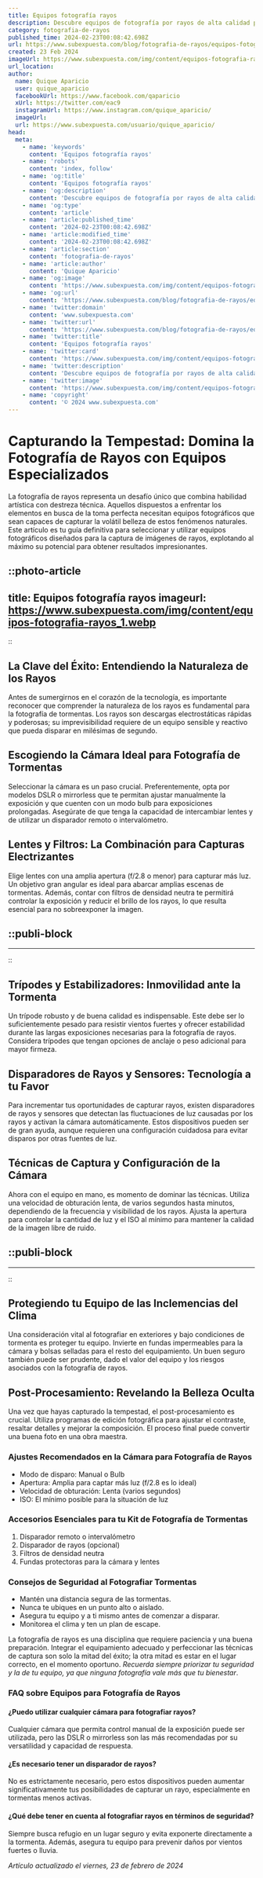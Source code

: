 ```yaml
---
title: Equipos fotografía rayos
description: Descubre equipos de fotografía por rayos de alta calidad para capturar imágenes detalladas. Soluciones profesionales para resultados impresionantes.
category: fotografia-de-rayos
published_time: 2024-02-23T00:08:42.698Z
url: https://www.subexpuesta.com/blog/fotografia-de-rayos/equipos-fotografia-rayos
created: 23 Feb 2024
imageUrl: https://www.subexpuesta.com/img/content/equipos-fotografia-rayos_1.webp
url_location:
author:
  name: Quique Aparicio
  user: quique_aparicio
  facebookUrl: https://www.facebook.com/qaparicio
  xUrl: https://twitter.com/eac9
  instagramUrl: https://www.instagram.com/quique_aparicio/
  imageUrl: 
  url: https://www.subexpuesta.com/usuario/quique_aparicio/
head:
  meta:
    - name: 'keywords'
      content: 'Equipos fotografía rayos'
    - name: 'robots'
      content: 'index, follow'
    - name: 'og:title'
      content: 'Equipos fotografía rayos'
    - name: 'og:description'
      content: 'Descubre equipos de fotografía por rayos de alta calidad para capturar imágenes detalladas. Soluciones profesionales para resultados impresionantes.'
    - name: 'og:type'
      content: 'article'
    - name: 'article:published_time'
      content: '2024-02-23T00:08:42.698Z'
    - name: 'article:modified_time'
      content: '2024-02-23T00:08:42.698Z'
    - name: 'article:section'
      content: 'fotografia-de-rayos'
    - name: 'article:author'
      content: 'Quique Aparicio'
    - name: 'og:image'
      content: 'https://www.subexpuesta.com/img/content/equipos-fotografia-rayos_1.webp'
    - name: 'og:url'
      content: 'https://www.subexpuesta.com/blog/fotografia-de-rayos/equipos-fotografia-rayos'
    - name: 'twitter:domain'
      content: 'www.subexpuesta.com'
    - name: 'twitter:url'
      content: 'https://www.subexpuesta.com/blog/fotografia-de-rayos/equipos-fotografia-rayos'
    - name: 'twitter:title'
      content: 'Equipos fotografía rayos'
    - name: 'twitter:card'
      content: 'https://www.subexpuesta.com/img/content/equipos-fotografia-rayos_1.webp'
    - name: 'twitter:description'
      content: 'Descubre equipos de fotografía por rayos de alta calidad para capturar imágenes detalladas. Soluciones profesionales para resultados impresionantes.'
    - name: 'twitter:image'
      content: 'https://www.subexpuesta.com/img/content/equipos-fotografia-rayos_1.webp'
    - name: 'copyright'
      content: '© 2024 www.subexpuesta.com'
---
```

# Capturando la Tempestad: Domina la Fotografía de Rayos con Equipos Especializados

La fotografía de rayos representa un desafío único que combina habilidad artística con destreza técnica. Aquellos dispuestos a enfrentar los elementos en busca de la toma perfecta necesitan equipos fotográficos que sean capaces de capturar la volátil belleza de estos fenómenos naturales. Este artículo es tu guía definitiva para seleccionar y utilizar equipos fotográficos diseñados para la captura de imágenes de rayos, explotando al máximo su potencial para obtener resultados impresionantes.


::photo-article
---
title: Equipos fotografía rayos
imageurl: https://www.subexpuesta.com/img/content/equipos-fotografia-rayos_1.webp
---
::


## La Clave del Éxito: Entendiendo la Naturaleza de los Rayos

Antes de sumergirnos en el corazón de la tecnología, es importante reconocer que comprender la naturaleza de los rayos es fundamental para la fotografía de tormentas. Los rayos son descargas electrostáticas rápidas y poderosas; su imprevisibilidad requiere de un equipo sensible y reactivo que pueda disparar en milésimas de segundo.

## Escogiendo la Cámara Ideal para Fotografía de Tormentas

Seleccionar la cámara es un paso crucial. Preferentemente, opta por modelos DSLR o mirrorless que te permitan ajustar manualmente la exposición y que cuenten con un modo bulb para exposiciones prolongadas. Asegúrate de que tenga la capacidad de intercambiar lentes y de utilizar un disparador remoto o intervalómetro.

## Lentes y Filtros: La Combinación para Capturas Electrizantes

Elige lentes con una amplia apertura (f/2.8 o menor) para capturar más luz. Un objetivo gran angular es ideal para abarcar amplias escenas de tormentas. Además, contar con filtros de densidad neutra te permitirá controlar la exposición y reducir el brillo de los rayos, lo que resulta esencial para no sobreexponer la imagen.


  ::publi-block
  ---
  ---
  ::
  
  
## Trípodes y Estabilizadores: Inmovilidad ante la Tormenta

Un trípode robusto y de buena calidad es indispensable. Este debe ser lo suficientemente pesado para resistir vientos fuertes y ofrecer estabilidad durante las largas exposiciones necesarias para la fotografía de rayos. Considera trípodes que tengan opciones de anclaje o peso adicional para mayor firmeza.

## Disparadores de Rayos y Sensores: Tecnología a tu Favor

Para incrementar tus oportunidades de capturar rayos, existen disparadores de rayos y sensores que detectan las fluctuaciones de luz causadas por los rayos y activan la cámara automáticamente. Estos dispositivos pueden ser de gran ayuda, aunque requieren una configuración cuidadosa para evitar disparos por otras fuentes de luz.

## Técnicas de Captura y Configuración de la Cámara

Ahora con el equipo en mano, es momento de dominar las técnicas. Utiliza una velocidad de obturación lenta, de varios segundos hasta minutos, dependiendo de la frecuencia y visibilidad de los rayos. Ajusta la apertura para controlar la cantidad de luz y el ISO al mínimo para mantener la calidad de la imagen libre de ruido.


  ::publi-block
  ---
  ---
  ::
  
  
## Protegiendo tu Equipo de las Inclemencias del Clima

Una consideración vital al fotografiar en exteriores y bajo condiciones de tormenta es proteger tu equipo. Invierte en fundas impermeables para la cámara y bolsas selladas para el resto del equipamiento. Un buen seguro también puede ser prudente, dado el valor del equipo y los riesgos asociados con la fotografía de rayos.

## Post-Procesamiento: Revelando la Belleza Oculta

Una vez que hayas capturado la tempestad, el post-procesamiento es crucial. Utiliza programas de edición fotográfica para ajustar el contraste, resaltar detalles y mejorar la composición. El proceso final puede convertir una buena foto en una obra maestra.

### Ajustes Recomendados en la Cámara para Fotografía de Rayos

- Modo de disparo: Manual o Bulb
- Apertura: Amplia para captar más luz (f/2.8 es lo ideal)
- Velocidad de obturación: Lenta (varios segundos)
- ISO: El mínimo posible para la situación de luz

### Accesorios Esenciales para tu Kit de Fotografía de Tormentas

1. Disparador remoto o intervalómetro
2. Disparador de rayos (opcional)
3. Filtros de densidad neutra
4. Fundas protectoras para la cámara y lentes

### Consejos de Seguridad al Fotografiar Tormentas

- Mantén una distancia segura de las tormentas.
- Nunca te ubiques en un punto alto o aislado.
- Asegura tu equipo y a ti mismo antes de comenzar a disparar.
- Monitorea el clima y ten un plan de escape.

La fotografía de rayos es una disciplina que requiere paciencia y una buena preparación. Integrar el equipamiento adecuado y perfeccionar las técnicas de captura son solo la mitad del éxito; la otra mitad es estar en el lugar correcto, en el momento oportuno. *Recuerda siempre priorizar tu seguridad y la de tu equipo, ya que ninguna fotografía vale más que tu bienestar*.

### FAQ sobre Equipos para Fotografía de Rayos

#### ¿Puedo utilizar cualquier cámara para fotografiar rayos?
Cualquier cámara que permita control manual de la exposición puede ser utilizada, pero las DSLR o mirrorless son las más recomendadas por su versatilidad y capacidad de respuesta.

#### ¿Es necesario tener un disparador de rayos?
No es estrictamente necesario, pero estos dispositivos pueden aumentar significativamente tus posibilidades de capturar un rayo, especialmente en tormentas menos activas.

#### ¿Qué debe tener en cuenta al fotografiar rayos en términos de seguridad?
Siempre busca refugio en un lugar seguro y evita exponerte directamente a la tormenta. Además, asegura tu equipo para prevenir daños por vientos fuertes o lluvia.

_Artículo actualizado el viernes, 23 de febrero de 2024_